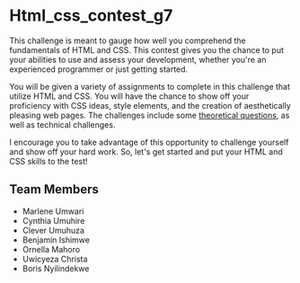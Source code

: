 # Html_css_contest_g7

This challenge is meant to gauge how well you comprehend the fundamentals of HTML and CSS. This contest gives you the chance to put your abilities to use and assess your development, whether you're an experienced programmer or just getting started.

You will be given a variety of assignments to complete in this challenge that utilize HTML and CSS. You will have the chance to show off your proficiency with CSS ideas, style elements, and the creation of aesthetically pleasing web pages. The challenges include some [theoretical questions](https://docs.google.com/document/d/136UZxF3DqbyvRO9uKnCTI5_GPrA4Cv8Fx6FI6J41EJE/edit?usp=sharing), as well as technical challenges.

I encourage you to take advantage of this opportunity to challenge yourself and show off your hard work. So, let's get started and put your HTML and CSS skills to the test!

## Team Members

* Marlene Umwari
* Cynthia Umuhire
* Clever Umuhuza
* Benjamin Ishimwe
* Ornella Mahoro
* Uwicyeza Christa
* Boris Nyilindekwe
